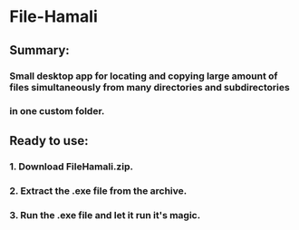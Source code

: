 # File-Hamali

## Summary:
### Small desktop app for locating and copying large amount of files simultaneously from many directories and subdirectories
### in one custom folder.

## Ready to use:

### 1. Download FileHamali.zip.
### 2. Extract the .exe file from the archive.
### 3. Run the .exe file and let it run it's magic.
